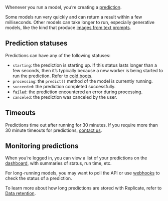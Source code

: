 Whenever you run a model, you’re creating a [prediction](/docs/topics/predictions).

Some models run very quickly and can return a result within a few milliseconds. Other models can take longer to run, especially generative models, like the kind that produce [images from text prompts](https://replicate.com/collections/text-to-image).

[](#prediction-statuses)Prediction statuses
-------------------------------------------

Predictions can have any of the following statuses:

*   `starting`: the prediction is starting up. If this status lasts longer than a few seconds, then it’s typically because a new worker is being started to run the prediction. Refer to [cold boots](/docs/topics/models/run-a-model#warm-models).
*   `processing`: the `predict()` method of the model is currently running.
*   `succeeded`: the prediction completed successfully.
*   `failed`: the prediction encountered an error during processing.
*   `canceled`: the prediction was canceled by the user.

[](#timeouts)Timeouts
---------------------

Predictions time out after running for 30 minutes. If you require more than 30 minute timeouts for predictions, [contact us](https://replicate.com/support).

[](#monitoring-predictions)Monitoring predictions
-------------------------------------------------

When you’re logged in, you can view a list of your predictions on the [dashboard](https://replicate.com/dashboard), with summaries of status, run time, etc.

For long-running models, you may want to poll the API or use [webhooks](/docs/topics/webhooks) to check the status of a prediction.

To learn more about how long predictions are stored with Replicate, refer to [Data retention](/docs/topics/predictions/data-retention).